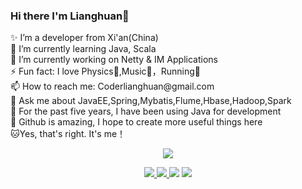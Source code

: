 ### Hi there  I'm Lianghuan👋
<p align="center">
<p align="left">
             ✨ I’m a developer from Xi'an(China)  </br>
             🌱 I’m currently learning Java, Scala  </br>
             🔭 I’m currently working on Netty & IM Applications  </br>
             ⚡ Fun fact: I love Physics🚀,Music💽，Running🏃  </br>
             📫 How to reach me: Coderlianghuan@gmail.com  </br>
             💬 Ask me about JavaEE,Spring,Mybatis,Flume,Hbase,Hadoop,Spark  </br>
             👨 For the past five years, I have been using Java for development  </br>
             🌟 Github is amazing, I hope to create more useful things here  </br>
             🐱‍Yes, that's right. It's me！  </br>

</p>
</p>

<p align="center">
  <a href="https://github.com/18391713434">
    <img src="https://github-readme-stats.vercel.app/api?username=18391713434&show_icons=true&title_color=fff&icon_color=79ff97&text_color=9f9f9f&bg_color=151515&hide=contribs,prs,issues" /></a>
  <p align="center">
    <a href="https://github.com/18391713434/EasyChat">
      <img src="https://img.shields.io/badge/-EasyChat-green.svg" </a>
      <a href="https://github.com/18391713434/Gmall">
        <img src="https://img.shields.io/badge/-Gmall-brightgreen.svg" </a>
        <a href="https://18391713434.github.io/OnlinEDU/">
          <img src="https://img.shields.io/badge/-OnlinEDU-success.svg" /></a>
        <a href="https://github.com/18391713434">
          <img src="https://komarev.com/ghpvc/?username=18391713434&color=ff69b4&label=Views" /></a>
  </p>
</p>
